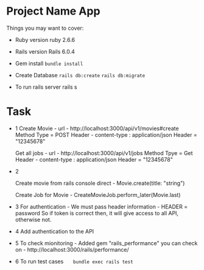# Project Name App

Things you may want to cover:

* Ruby version
    ruby 2.6.6

* Rails version
    Rails 6.0.4


* Gem install
	`bundle install`

* Create Database
	`rails db:create`
	`rails db:migrate`

* To run rails server
	rails s



# Task

* 1
    Create Movie -
    	url - http://localhost:3000/api/v1/movies#create
    	Method Type = POST
    	Header -
    		content-type : application/json
				Header = "12345678"

	Get all jobs -
		url - http://localhost:3000/api/v1/jobs
		Method Tpye = Get
		Header -
    		content-type : application/json
				Header = "12345678"

* 2

	Create movie from rails console direct -
		Movie.create(title: "string")

	Create Job for Movie -
		CreateMovieJob.perform_later(Movie.last)


* 3 For authentication -
		We must pass header information -
			HEADER = password
		So if token is correct then, it will give access to all API, otherwise not.

* 4 Add authentication to the API


* 5  To check mionitoring -
		Added gem "rails_performance"
		you can check on - http://localhost:3000/rails/performance/


* 6  To run test cases
    `	bundle exec rails test`